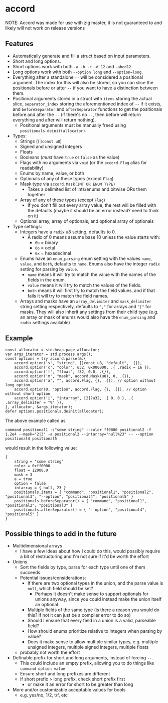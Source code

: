 # accord
NOTE: Accord was made for use with zig master, it is not guaranteed to and likely will not work on release versions

## Features
- Automatically generate and fill a struct based on input parameters.
- Short and long options.
- Short options work with both `-a -b -c -d 12` and `-abcd12`.
- Long options work with both `--option long` and `--option=long`.
- Everything after a standalone `--` will be considered a positional argument. The index for this will also be stored, so you can slice the positionals before or after `--` if you want to have a distinction between them.
- Positional arguments stored in a struct with `items` storing the actual slice, `separator_index` storing the aforementioned index of `--` if it exists, and `beforeSeparator` and `afterSeparator` functions to get the positionals before and after the `--` (if there's no `--`, then before will return everything and after will return nothing).
    - Positional arguments must be manually freed using `positionals.deinit(allocator)`.
- Types:
    - Strings (`[]const u8`)
    - Signed and unsigned integers
    - Floats
    - Booleans (*must* have `true` or `false` as the value)
    - Flags with no arguments via `void` (or the `accord.Flag` alias for readability)
    - Enums by name, value, or both
    - Optionals of any of these types (except `Flag`)
    - Mask type via `accord.Mask(INT OR ENUM TYPE)`
        - Takes a delimited list of ints/enums and bitwise ORs them together
    - Array of any of these types (except `Flag`)
        - If you don't fill out every array value, the rest will be filled with the defaults (maybe it should be an error instead? need to think on it)
    - Optional array, array of optionals, and optional array of optionals
- Type settings:
    - Integers have a `radix` u8 setting, defaults to 0.
        - A radix of 0 means assume base 10 unless the value starts with:
            - `0b` = binary
            - `0o` = octal
            - `0x` = hexadecimal
    - Enums have an `enum_parsing` enum setting with the values `name`, `value`, and `both`, defaults to `name`. Enums also have the integer `radix` setting for parsing by `value`.
        - `name` means it will try to match the value with the names of the fields in the enum.
        - `value` means it will try to match the values of the fields.
        - `both` means it will first try to match the field values, and if that fails it will try to match the field names.
    - Arrays and masks have an `array_delimiter` and `mask_delimiter` string setting respectively, defaults to `","` for arrays and `"|"` for masks. They will also inherit any settings from their child type (e.g. an array or mask of enums would also have the `enum_parsing` and `radix` settings available)

## Example
```zig
const allocator = std.heap.page_allocator;
var args_iterator = std.process.args();
const options = try accord.parse(&.{
    accord.option('s', "string", []const u8, "default", .{}),
    accord.option('c', "color", u32, 0x000000, .{ .radix = 16 }),
    accord.option('f', "float", f32, 0.0, .{}),
    accord.option('m', "mask", accord.Mask(u8), 0, .{}),
    accord.option('a', "", accord.Flag, {}, .{}), // option without long option
    accord.option(0, "option", accord.Flag, {}, .{}), // option without short option
    accord.option('i', "intarray", [2]?u32, .{ 0, 0 }, .{ .array_delimiter = "%" }),
}, allocator, &args_iterator);
defer options.positionals.deinit(allocator);
```
The above example called as

`command positional1 -s"some string" --color ff0000 positional2 -f 1.2e4 --mask="2|3" -a positional3 --intarray="null%23" -- --option positional4 positional5`

would result in the following value:
```zig
{
    string = "some string"
    color = 0xff0000
    float = 12000.0
    mask = 3
    a = true
    option = false
    intarray = { null, 23 }
    positionals.items = { "command", "positional1", "positional2", "positional3", "--option", "positional4", "positional5" }
    positionals.beforeSeparator() = { "command", "positional1", "positional2", "positional3" }
    positionals.afterSeparator() = { "--option", "positional4", "positional5" }
}
```

## Possible things to add in the future
- Multidimensional arrays
    - I have a few ideas about how I could do this, would possibly require a bit of restructuring and I'm not sure if it'd be worth the effort
- Unions
    - Sort the fields by type, parse for each type until one of them succeeds.
    - Potential issues/considerations:
        - If there are two optional types in the union, and the parse value is `null`, which field should be set?
            - Perhaps it doesn't make sense to support optionals for unions anyway, since you could instead make the union itself an optional
        - Multiple fields of the same type (is there a reason you would do this? if not it can just be a compiler error to do so)
        - Should I ensure that every field in a union is a valid, parseable field?
        - How should enums prioritize relative to integers when parsing by value?
        - Does it make sense to allow multiple similar types, e.g. multiple unsigned integers, multiple signed integers, multiple floats
    - probably not worth the effort
- Definable prefix for short and long arguments, instead of forcing `--`.
    - This could include an empty prefix, allowing you to do things like `command option value`
    - Ensure short and long prefixes are different
    - If short prefix > long prefix, check short prefix first
        - or make it an error for short to be greater than long
- More and/or customizable acceptable values for bools
    - e.g. yes/no, 1/2, t/f, etc
